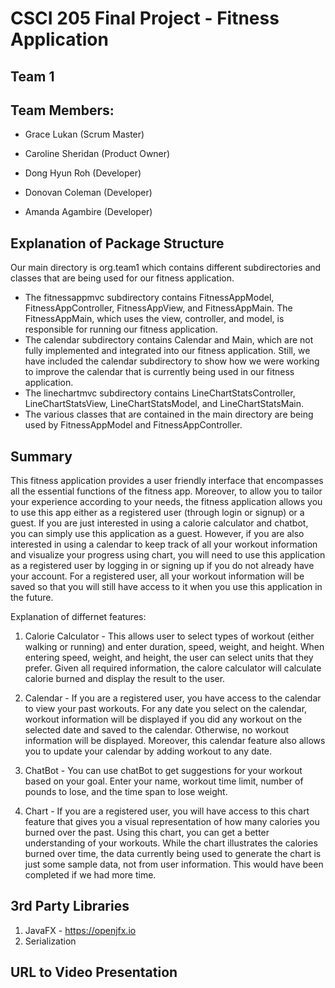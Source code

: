 # CSCI 205 Final Project - Fitness Application

## Team 1

## Team Members: 
- Grace Lukan (Scrum Master)

- Caroline Sheridan (Product Owner)

- Dong Hyun Roh (Developer)

- Donovan Coleman (Developer)

- Amanda Agambire (Developer)


## Explanation of Package Structure

Our main directory is org.team1 which contains different subdirectories and classes that are being used for our fitness application. 

- The fitnessappmvc subdirectory contains FitnessAppModel, FitnessAppController, FitnessAppView, and FitnessAppMain. The FitnessAppMain, which uses the view, controller, and model, is responsible for running our fitness application. 
- The calendar subdirectory contains Calendar and Main, which are not fully implemented and integrated into our fitness application. Still, we have included the calendar subdirectory to show how we were working to improve the calendar that is currently being used in our fitness application.
- The linechartmvc subdirectory contains LineChartStatsController, LineChartStatsView, LineChartStatsModel, and LineChartStatsMain. 
- The various classes that are contained in the main directory are being used by FitnessAppModel and FitnessAppController.



## Summary

This fitness application provides a user friendly interface that encompasses all the essential functions of the fitness app. Moreover, to allow you to tailor your experience according to your needs, the fitness application allows you to use this app either as a registered user (through login or signup) or a guest. If you are just interested in using a calorie calculator and chatbot, you can simply use this application as a guest. However, if you are also interested in using a calendar to keep track of all your workout information and visualize your progress using chart, you will need to use this application as a registered user by logging in or signing up if you do not already have your account. For a registered user, all your workout information will be saved so that you will still have access to it when you use this application in the future.

Explanation of differnet features:

1. Calorie Calculator - This allows user to select types of workout (either walking or running) and enter duration, speed, weight, and height. When entering speed, weight, and height, the user can select units that they prefer. Given all required information, the calore calculator will calculate calorie burned and display the result to the user.

2. Calendar - If you are a registered user, you have access to the calendar to view your past workouts. For any date you select on the calendar, workout information will be displayed if you did any workout on the selected date and saved to the calendar. Otherwise, no workout information will be displayed. Moreover, this calendar feature also allows you to update your calendar by adding workout to any date.

3. ChatBot - You can use chatBot to get suggestions for your workout based on your goal. Enter your name, workout time limit, number of pounds to lose, and the time span to lose weight.  

4. Chart - If you are a registered user, you will have access to this chart feature that gives you a visual representation of how many calories you burned over the past. Using this chart, you can get a better understanding of your workouts. While the chart illustrates the calories burned over time, the data currently being used to generate the chart is just some sample data, not from user information. This would have been completed if we had more time.



## 3rd Party Libraries

1. JavaFX - https://openjfx.io
2. Serialization


## URL to Video Presentation